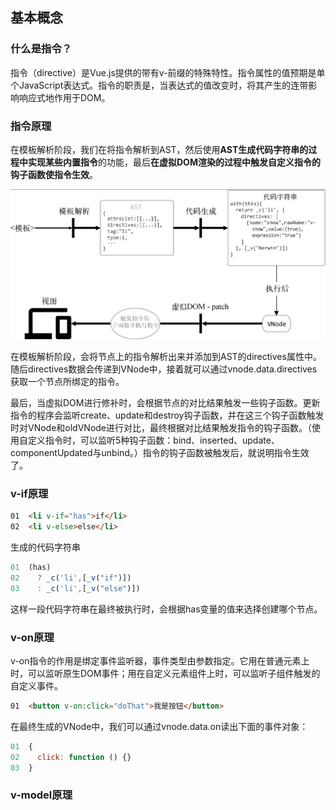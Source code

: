 ## 基本概念

### 什么是指令？

指令（directive）是Vue.js提供的带有v-前缀的特殊特性。指令属性的值预期是单个JavaScript表达式。指令的职责是，当表达式的值改变时，将其产生的连带影响响应式地作用于DOM。



### 指令原理

在模板解析阶段，我们在将指令解析到AST，然后使用**AST生成代码字符串的过程中实现某些内置指令**的功能，最后**在虚拟DOM渲染的过程中触发自定义指令的钩子函数使指令生效**。



![image-20221220094559129](images/image-20221220094559129.png)



在模板解析阶段，会将节点上的指令解析出来并添加到AST的directives属性中。随后directives数据会传递到VNode中，接着就可以通过vnode.data.directives获取一个节点所绑定的指令。

最后，当虚拟DOM进行修补时，会根据节点的对比结果触发一些钩子函数。更新指令的程序会监听create、update和destroy钩子函数，并在这三个钩子函数触发时对VNode和oldVNode进行对比，最终根据对比结果触发指令的钩子函数。（使用自定义指令时，可以监听5种钩子函数：bind、inserted、update、componentUpdated与unbind。）指令的钩子函数被触发后，就说明指令生效了。



### v-if原理

```html
01  <li v-if="has">if</li>
02  <li v-else>else</li>
```

生成的代码字符串

```js
01  (has)
02    ? _c('li',[_v("if")])
03    : _c('li',[_v("else")])
```

这样一段代码字符串在最终被执行时，会根据has变量的值来选择创建哪个节点。



### v-on原理

v-on指令的作用是绑定事件监听器，事件类型由参数指定。它用在普通元素上时，可以监听原生DOM事件；用在自定义元素组件上时，可以监听子组件触发的自定义事件。

```html
01  <button v-on:click="doThat">我是按钮</button>
```

在最终生成的VNode中，我们可以通过vnode.data.on读出下面的事件对象：

```js
01  {
02    click: function () {}
03  }
```



### v-model原理



